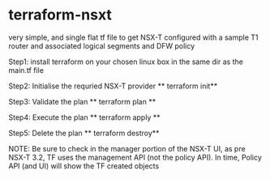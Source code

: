 # terraform-nsxt
very simple, and single flat tf file to get NSX-T configured with a sample T1 router and associated logical segments and DFW policy

Step1: 
install terraform on your chosen linux box
in the same dir as the main.tf file

Step2:
Initialise the requried NSX-T provider
**  terraform init**

Step3:
Validate the plan
**  terraform plan **
  
Step4:
Execute the plan
**  terraform apply **
  
Step5:
Delete the plan
**  terraform destroy**
  
NOTE:
Be sure to check in the manager portion of the NSX-T UI, as pre NSX-T 3.2, TF uses the management API (not the policy API).
In time, Policy API (and UI) will show the TF created objects
